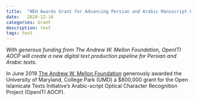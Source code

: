 ```yaml
---
title:  "NEH Awards Grant for Advancing Persian and Arabic Manuscript HTR to Roshan Institute"
date:   2020-12-16
categories: Grant
description: test
tags: test
---
```



*With generous funding from The Andrew W. Mellon Foundation, OpenITI AOCP will create a new digital text production pipeline for Persian and Arabic texts.*

In June 2019 [The Andrew W. Mellon Foundation](https://mellon.org/) generously awarded the University of Maryland, College Park (UMD) a $800,000 grant for the Open Islamicate Texts Initiative’s Arabic-script Optical Character Recognition Project (OpenITI AOCP).
